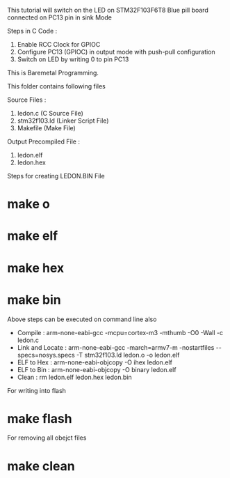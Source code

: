 This tutorial will switch on the LED on STM32F103F6T8 Blue pill board connected on PC13 pin in sink Mode


Steps in  C Code :
1) Enable RCC Clock for GPIOC
2) Configure PC13 (GPIOC) in output mode with push-pull configuration
3) Switch on LED by writing 0 to pin PC13

This is Baremetal Programming.

This folder contains following files

Source Files :
  1) ledon.c       (C Source File)
  2) stm32f103.ld  (Linker Script File)
  3) Makefile      (Make File)
 
Output Precompiled File :
  1)  ledon.elf
  2)  ledon.hex
  
Steps for creating LEDON.BIN File
# make o
# make elf
# make hex
# make bin

Above steps can be executed on command line also

 * Compile          : arm-none-eabi-gcc -mcpu=cortex-m3 -mthumb -O0 -Wall -c ledon.c
 * Link and Locate  : arm-none-eabi-gcc  -march=armv7-m -nostartfiles --specs=nosys.specs -T stm32f103.ld ledon.o -o ledon.elf 
 * ELF to Hex       : arm-none-eabi-objcopy -O ihex ledon.elf 
 * ELF to Bin       : arm-none-eabi-objcopy -O binary ledon.elf
 * Clean            : rm ledon.elf ledon.hex ledon.bin


For writing into flash
# make flash

For removing all obejct files
# make clean

